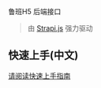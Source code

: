 鲁班H5 后端接口
> 由 [Strapi.js](https://github.com/strapi/strapi/) 强力驱动

## 快速上手(中文)
<a href="https://ly525.github.io/luban-h5/zh/getting-started/quick-start.html" target="_blank">请阅读快速上手指南</a>
